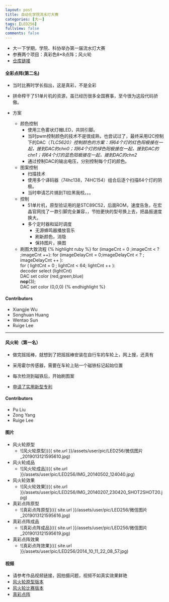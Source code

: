 ```yaml
---
layout: post
title: 自动化学院流水灯大赛
categories: [大一]
tags: [LED256]
fullview: false
comments: false
---
```



* 大一下学期，学院、科协举办第一届流水灯大赛
* 参赛两个项目：真彩色8*8点阵；风火轮
* [仓库链接](https://github.com/whutddk/LED256)


<!-- more -->


#### 全彩点阵(第二名)
* 当时比赛时学长指出，这是真彩，不是全彩

* 拼命榨干了51单片机的资源，虽已经历很多全国赛事，至今很为这段代码骄傲。
* 方案
    - 颜色控制
        + 使用三色雾状灯帽LED，共阴引脚。
        + 当时pwm控制颜色的技术不是很成熟，也尝试过了，最终采用I2C控制下的DAC（***TLC5620）***控制颜色的方案：将64个灯的红色阳极接在一起，接到DAC的*chn0*；将64个灯的绿色阳极接在一起，接到DAC的*chn1*；将64个灯的蓝色阳极接在一起，接到DAC的*chn2*
        + 通过控制DAC的输出电压，分别控制每个灯的颜色。
    - 图案控制
        + 扫描技术
        + 使用多个译码器（74hc138，74HC154）组合后逐个扫描64个灯的阴极。
        + 当时申请芯片搞到TI拉黑我校。。。
    - 控制
        + 51单片机，原型验证用的是STC89C52，后面ROM，速度告急，在宏晶官网找了一款引脚完全兼容，，节拍更快的型号换上去，把晶振速度换大。
        + 多个定时器和延时调度
            * 无源蜂鸣器播放音乐
            * 刷新颜色，消隐
            * 保持图片，换图
    - 刷图大致流程
{% highlight ruby %}
         for (imageCnt = 0 ;imageCnt < ? ;imageCnt ++):
               for (imageDelayCnt = 0;imageDelayCnt < ? ; imageDelayCnt ++ ):     
                   for ( lightCnt = 0 ; lightCnt < 64; lightCnt ++ ):     
                       decoder select (lightCnt)  
                       DAC set color (red,green,blue)                   
                       __nop__(3);          
                       DAC set color (0,0,0)
{% endhighlight %}                   

#### Contributors
* Xiangjie Wu
* Songhuan Huang
* Wentao Sun
* Ruige Lee

---------------------------------------------


#### 风火轮（第一名）
* 做完摇摇棒，就想到了把摇摇棒安装在自行车的车轮上，网上搜，还真有
* 采用霍尔传感器，需要在车轮上贴一个磁铁标记起始位置
* 每次检测到磁铁后，开始刷图案

* [申请了实用新型专利](http://www.wanfangdata.com.cn/details/detail.do?_type=patent&id=CN201620157427.7)

#### Contributors
* Pu Liu
* Zong Yang
* Ruige Lee

#### 图片
* 风火轮原型
    - ![风火轮原型]({{ site.url }}/assets/user/pic/LED256/微信图片_2019013121595610.jpg)
* 风火轮成品
    - ![风火轮成品]({{ site.url }}/assets/user/pic/LED256/IMG_20140502_124040.jpg)
* 风火轮效果
    - ![风火轮效果]({{ site.url }}/assets/user/pic/LED256/IMG_20140207_230420_SHOT2SHOT20.jpg)
* 真彩点阵原型
    - ![真彩点阵原型]({{ site.url }}/assets/user/pic/LED256/微信图片_2019013121595616.jpg)
* 真彩点阵成品
    - ![真彩点阵成品]({{ site.url }}/assets/user/pic/LED256/微信图片_2019013121595619.jpg)
* 真彩点阵效果
    - ![真彩点阵效果]({{ site.url }}/assets/user/pic/LED256/2014_10_11_22_08_57.jpg)

#### 视频
* 请参考作品视频链接，因拍摄问题，视频不如真实效果鲜艳
* [风火轮原型版本](https://v.qq.com/x/page/k0127j38gix.html?)
* [风火轮比赛版本](https://v.youku.com/v_show/id_XMzc3ODE3ODQxNg==.html?spm=a2hzp.8244740.0.0)
* [真彩点阵](http://v.youku.com/v_show/id_XMzc3ODE3NDk5Mg==.html?spm=a2h3j.8428770.3416059.1)


